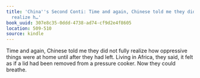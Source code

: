 ```yaml
---
title: 'China''s Second Conti: Time and again, Chinese told me they did not fully
  realize h…'
book_uuid: 307e8c35-0ddd-4738-ad74-cf9d2e4f8605
location: 509-510
source: kindle
---
```


Time and again, Chinese told me they did not fully realize how oppressive things were at home until after they had left. Living in Africa, they said, it felt as if a lid had been removed from a pressure cooker. Now they could breathe.